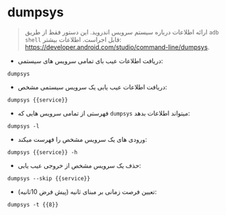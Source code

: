 # dumpsys

> ارائه اطلاعات درباره سیستم سرویس اندروید.
> این دستور فقط از طریق `adb shell` قابل اجراست.
> اطلاعات بیشتر: <https://developer.android.com/studio/command-line/dumpsys>.

- دریافت اطلاعات عیب بای تمامی سرویس های سیستمی:

`dumpsys`

- دریافت اطلاعات عیب یابی یک سرویس سیستمی مشخص:

`dumpsys {{service}}`

- فهرستی از تمامی سرویس هایی که `dumpsys` میتواند اطلاعات بدهد:

`dumpsys -l`

- ورودی های یک سرویس مشخص را فهرست میکند:

`dumpsys {{service}} -h`

- حذف یک سرویس مشخص از خروجی عیب یابی:

`dumpsys --skip {{service}}`

- تعیین فرصت زمانی بر مبنای ثانیه (پیش فرض 10ثانیه):

`dumpsys -t {{8}}`
